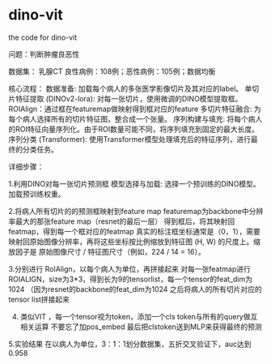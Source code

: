 # dino-vit
the code for dino-vit

问题：判断肿瘤良恶性

数据集： 乳腺CT 良性病例：108例；恶性病例：105例；数据均衡

核心流程： 数据准备: 加载每个病人的多张医学影像切片及其对应的label。 单切片特征提取 (DINOv2-lora): 对每一张切片，使用微调的DINO模型提取框。 ROIAlign：通过框在featuremap做映射得到框对应的feature 多切片特征融合: 为每个病人选择所有的切片特征图，整合成一个张量。 序列构建与填充: 将每个病人的ROI特征向量序列化。由于ROI数量可能不同，将序列填充到固定的最大长度。 序列分类 (Transformer): 使用Transformer模型处理填充后的特征序列，进行最终的分类任务。

详细步骤：

1.利用DINO对每一张切片预测框 模型选择与加载: 选择一个预训练的DINO模型。 加载预训练权重。

2.将病人所有切片的的预测框映射到feature map featuremap为backbone中分辨率最大的那张feature map（resnet的最后一层） 得到框后，将其映射回featmap，得到每一个框对应的featmap 真实的标注框坐标通常是（0，1），需要映射回原始图像分辨率，再将这些坐标按比例缩放到特征图 (H, W) 的尺度上。缩放因子是 原始图像尺寸 / 特征图尺寸（例如，224 / 14 = 16）。

3.分别进行 RoIAlign，以每个病人为单位，再拼接起来 对每一张featmap进行ROIALIGN，size为3*3，得到长为9的tensorlist，每一个tensor的feat_dim为1024 （因为resnet的backbone的feat_dim为1024 之后将病人的所有切片对应的tensor list拼接起来

4. 类似VIT ，每一个tensor视为token，添加一个cls token与所有的query做互相关运算 不要忘了加pos_embed 最后把clstoken送到MLP来获得最终的预测
   
5.实验结果 在以病人为单位，3：1：1划分数据集，五折交叉验证下，auc达到0.958

